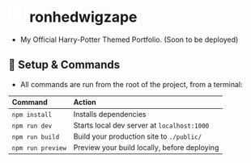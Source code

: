 # <img src="assets/favicon.svg" style="height: 30px; margin-right: 10px;"> ronhedwigzape 

- My Official Harry-Potter Themed Portfolio. (Soon to be deployed)

## 🦉 Setup & Commands

- All commands are run from the root of the project, from a terminal:

| Command                   | Action                                       |
|:--------------------------|:---------------------------------------------|
| `npm install`             | Installs dependencies                        |
| `npm run dev`             | Starts local dev server at `localhost:1000`  |
| `npm run build`           | Build your production site to `./public/`    |
| `npm run preview`         | Preview your build locally, before deploying |
